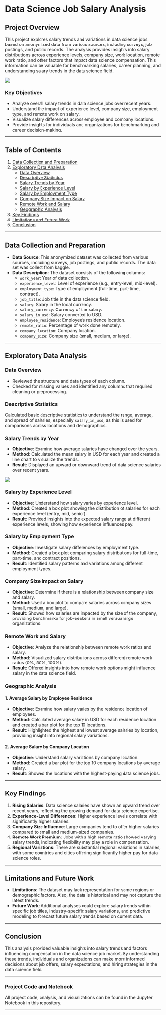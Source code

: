 # Data Science Job Salary Analysis

## Project Overview

This project explores salary trends and variations in data science jobs based on anonymized data from various sources, including surveys, job postings, and public records. The analysis provides insights into salary distributions across experience levels, company size, work location, remote work ratio, and other factors that impact data science compensation. This information can be valuable for benchmarking salaries, career planning, and understanding salary trends in the data science field.

![](https://github.com/KufreJames525/Data-science-Job-Analysis/blob/main/istockphoto-1480239219-612x612.jpg?raw=true)

### Key Objectives
- Analyze overall salary trends in data science jobs over recent years.
- Understand the impact of experience level, company size, employment type, and remote work on salary.
- Visualize salary differences across employee and company locations.
- Provide insights for individuals and organizations for benchmarking and career decision-making.

---

## Table of Contents

1. [Data Collection and Preparation](#data-collection-and-preparation)
2. [Exploratory Data Analysis](#exploratory-data-analysis)
    - [Data Overview](#data-overview)
    - [Descriptive Statistics](#descriptive-statistics)
    - [Salary Trends by Year](#salary-trends-by-year)
    - [Salary by Experience Level](#salary-by-experience-level)
    - [Salary by Employment Type](#salary-by-employment-type)
    - [Company Size Impact on Salary](#company-size-impact-on-salary)
    - [Remote Work and Salary](#remote-work-and-salary)
    - [Geographic Analysis](#geographic-analysis)
3. [Key Findings](#key-findings)
4. [Limitations and Future Work](#limitations-and-future-work)
5. [Conclusion](#conclusion)

---

## Data Collection and Preparation

- **Data Source**: This anonymized dataset was collected from various sources, including surveys, job postings, and public records. The data set was collect from kaggle.
- **Data Description**: The dataset consists of the following columns:
    - `work_year`: Year of data collection.
    - `experience_level`: Level of experience (e.g., entry-level, mid-level).
    - `employment_type`: Type of employment (full-time, part-time, contract).
    - `job_title`: Job title in the data science field.
    - `salary`: Salary in the local currency.
    - `salary_currency`: Currency of the salary.
    - `salary_in_usd`: Salary converted to USD.
    - `employee_residence`: Employee’s residence location.
    - `remote_ratio`: Percentage of work done remotely.
    - `company_location`: Company location.
    - `company_size`: Company size (small, medium, or large).

---

## Exploratory Data Analysis

### Data Overview
- Reviewed the structure and data types of each column.
- Checked for missing values and identified any columns that required cleaning or preprocessing.

### Descriptive Statistics
Calculated basic descriptive statistics to understand the range, average, and spread of salaries, especially `salary_in_usd`, as this is used for comparisons across locations and demographics.

### Salary Trends by Year
- **Objective**: Examine how average salaries have changed over the years.
- **Method**: Calculated the mean salary in USD for each year and created a line chart to visualize the trends.
- **Result**: Displayed an upward or downward trend of data science salaries over recent years.

![](https://github.com/KufreJames525/Data-science-Job-Analysis/blob/main/Screenshot%202024-11-03%20235032.png?raw=true)

### Salary by Experience Level
- **Objective**: Understand how salary varies by experience level.
- **Method**: Created a box plot showing the distribution of salaries for each experience level (entry, mid, senior).
- **Result**: Provided insights into the expected salary range at different experience levels, showing how experience influences pay.

### Salary by Employment Type
- **Objective**: Investigate salary differences by employment type.
- **Method**: Created a box plot comparing salary distributions for full-time, part-time, and contract positions.
- **Result**: Identified salary patterns and variations among different employment types.

### Company Size Impact on Salary
- **Objective**: Determine if there is a relationship between company size and salary.
- **Method**: Used a box plot to compare salaries across company sizes (small, medium, and large).
- **Result**: Showed how salaries are impacted by the size of the company, providing benchmarks for job-seekers in small versus large organizations.

### Remote Work and Salary
- **Objective**: Analyze the relationship between remote work ratios and salary.
- **Method**: Visualized salary distributions across different remote work ratios (0%, 50%, 100%).
- **Result**: Offered insights into how remote work options might influence salary in the data science field.

### Geographic Analysis
#### 1. Average Salary by Employee Residence
   - **Objective**: Examine how salary varies by the residence location of employees.
   - **Method**: Calculated average salary in USD for each residence location and created a bar plot for the top 10 locations.
   - **Result**: Highlighted the highest and lowest average salaries by location, providing insight into regional salary variations.

#### 2. Average Salary by Company Location
   - **Objective**: Understand salary variations by company location.
   - **Method**: Created a bar plot for the top 10 company locations by average salary.
   - **Result**: Showed the locations with the highest-paying data science jobs.

---

## Key Findings

1. **Rising Salaries**: Data science salaries have shown an upward trend over recent years, reflecting the growing demand for data science expertise.
2. **Experience-Level Differences**: Higher experience levels correlate with significantly higher salaries.
3. **Company Size Influence**: Large companies tend to offer higher salaries compared to small and medium-sized companies.
4. **Remote Work Premium**: Jobs with a high remote ratio showed varying salary trends, indicating flexibility may play a role in compensation.
5. **Regional Variations**: There are substantial regional variations in salaries, with some countries and cities offering significantly higher pay for data science roles.

---

## Limitations and Future Work

- **Limitations**: The dataset may lack representation for some regions or demographic factors. Also, the data is historical and may not capture the latest trends.
- **Future Work**: Additional analyses could explore salary trends within specific job titles, industry-specific salary variations, and predictive modeling to forecast future salary trends based on current data.

---

## Conclusion

This analysis provided valuable insights into salary trends and factors influencing compensation in the data science job market. By understanding these trends, individuals and organizations can make more informed decisions about job offers, salary expectations, and hiring strategies in the data science field.

---

### Project Code and Notebook

All project code, analysis, and visualizations can be found in the Jupyter Notebook in this repository.

---

